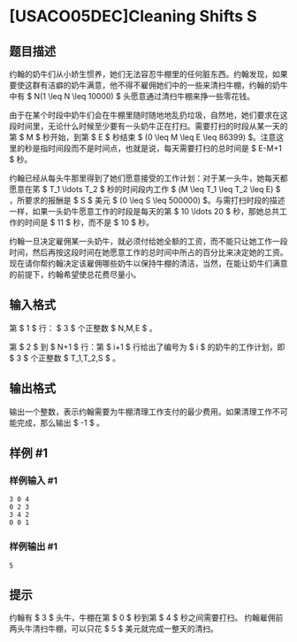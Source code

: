 # [USACO05DEC]Cleaning Shifts S

## 题目描述

约翰的奶牛们从小娇生惯养，她们无法容忍牛棚里的任何脏东西。约翰发现，如果要使这群有洁癖的奶牛满意，他不得不雇佣她们中的一些来清扫牛棚，约翰的奶牛中有 $ N(1 \leq N \leq 10000) $ 头愿意通过清扫牛棚来挣一些零花钱。

由于在某个时段中奶牛们会在牛棚里随时随地地乱扔垃圾，自然地，她们要求在这段时间里，无论什么时候至少要有一头奶牛正在打扫。需要打扫的时段从某一天的第 $ M $ 秒开始，到第 $ E $ 秒结束 $ (0 \leq M \leq E \leq 86399) $。注意这里的秒是指时间段而不是时间点，也就是说，每天需要打扫的总时间是 $ E-M+1 $ 秒。

约翰已经从每头牛那里得到了她们愿意接受的工作计划：对于某一头牛，她每天都愿意在笫 $ T_1 \ldots T_2 $ 秒的时间段内工作 $ (M \leq T_1 \leq T_2 \leq E) $ ，所要求的报酬是 $ S $ 美元 $ (0 \leq S \leq 500000) $。与需打扫时段的描述一样，如果一头奶牛愿意工作的时段是每天的第 $ 10 \ldots 20 $ 秒，那她总共工作的时间是 $ 11 $ 秒，而不是 $ 10 $ 秒。

约翰一旦决定雇佣某一头奶牛，就必须付给她全额的工资，而不能只让她工作一段时间，然后再按这段时间在她愿意工作的总时间中所占的百分比来决定她的工资。现在请你帮约翰决定该雇佣哪些奶牛以保持牛棚的清洁，当然，在能让奶牛们满意的前提下，约翰希望使总花费尽量小。

## 输入格式

第 $ 1 $ 行： $ 3 $ 个正整数 $ N,M,E $ 。

第 $ 2 $ 到 $ N+1 $ 行：第 $ i+1 $ 行给出了编号为 $ i $ 的奶牛的工作计划，即 $ 3 $ 个正整数 $ T_1,T_2,S $ 。

## 输出格式

输出一个整数，表示约翰需要为牛棚清理工作支付的最少费用。如果清理工作不可能完成，那么输出 $ -1 $ 。

## 样例 #1

### 样例输入 #1
```
3 0 4
0 2 3
3 4 2
0 0 1
```

### 样例输出 #1

```
5
```

## 提示

约翰有 $ 3 $ 头牛，牛棚在第 $ 0 $ 秒到第 $ 4 $ 秒之间需要打扫。 约翰雇佣前两头牛清扫牛棚，可以只花 $ 5 $ 美元就完成一整天的清扫。

